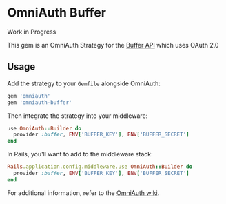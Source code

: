 OmniAuth Buffer
================
Work in Progress

This gem is an OmniAuth Strategy for the [Buffer API](http://bufferapp.com/developers/api) which uses OAuth 2.0

Usage
-----

Add the strategy to your `Gemfile` alongside OmniAuth:

```ruby
gem 'omniauth'
gem 'omniauth-buffer'
```

Then integrate the strategy into your middleware:

```ruby
use OmniAuth::Builder do
  provider :buffer, ENV['BUFFER_KEY'], ENV['BUFFER_SECRET']
end
```

In Rails, you'll want to add to the middleware stack:

```ruby
Rails.application.config.middleware.use OmniAuth::Builder do
  provider :buffer, ENV['BUFFER_KEY'], ENV['BUFFER_SECRET']
end
```

For additional information, refer to the [OmniAuth wiki](https://github.com/intridea/omniauth/wiki).
